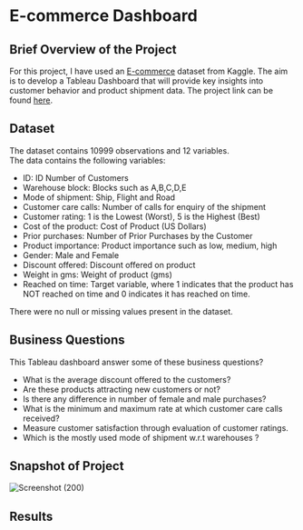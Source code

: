 # E-commerce Dashboard
## Brief Overview of the Project
For this project, I have used an [E-commerce](https://www.kaggle.com/prachi13/customer-analytics) dataset from Kaggle. The aim is to develop a Tableau Dashboard that will provide key insights into customer behavior and product shipment data. The project link can be found [here](https://public.tableau.com/app/profile/yashasvi7730/viz/E-CommerceDashboard_16415993263580/Dashboard1?publish=yes).
## Dataset
The dataset contains 10999 observations and 12 variables.\
The data contains the following variables: 
* ID: ID Number of Customers
* Warehouse block: Blocks such as A,B,C,D,E
* Mode of shipment: Ship, Flight and Road
* Customer care calls: Number of calls for enquiry of the shipment
* Customer rating: 1 is the Lowest (Worst), 5 is the Highest (Best)
* Cost of the product: Cost of Product (US Dollars)
* Prior purchases: Number of Prior Purchases by the Customer
* Product importance: Product importance such as low, medium, high
* Gender: Male and Female
* Discount offered: Discount offered on product
* Weight in gms: Weight of product (gms)
* Reached on time: Target variable, where 1 indicates that the product has NOT reached on time and 0 indicates it has reached on time. 

There were no null or missing values present in the dataset.
## Business Questions
This Tableau dashboard answer some of these business questions?
* What is the average discount offered to the customers?
* Are these products attracting new customers or not?
* Is there any difference in number of female and male purchases?
* What is the minimum and maximum rate at which customer care calls received?
* Measure customer satisfaction through evaluation of customer ratings.
* Which is the mostly used mode of shipment w.r.t warehouses ?
## Snapshot of Project
![Screenshot (200)](https://user-images.githubusercontent.com/64837491/149054312-c2fec8d1-b810-4998-9197-6ee8658e335d.png)
## Results
